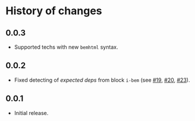 History of changes
==================

0.0.3
-----

* Supported techs with new `bemhtml` syntax.

0.0.2
-----

* Fixed detecting of _expected deps_ from block `i-bem` (see [#19], [#20], [#23]).

0.0.1
-----

* Initial release.

[#19]: https://github.com/bem/bemhint/issues/19
[#20]: https://github.com/bem/bemhint/issues/20
[#23]: https://github.com/bem/bemhint/issues/23
